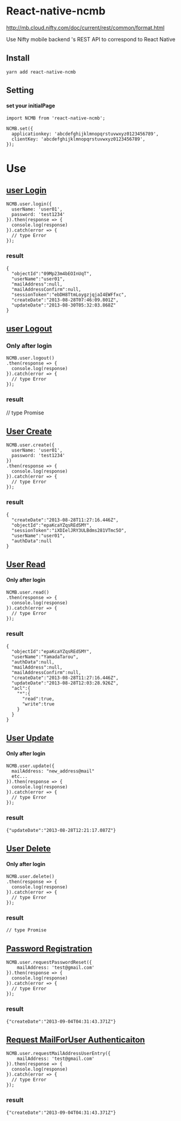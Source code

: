 # React-native-ncmb

http://mb.cloud.nifty.com/doc/current/rest/common/format.html

Use Nifty mobile backend 's REST API to correspond to React Native

## Install

```
yarn add react-native-ncmb
```

## Setting

#### set your initialPage

```
import NCMB from 'react-native-ncmb';

NCMB.set({
  applicationkey: 'abcdefghijklmnopqrstuvwxyz0123456789',
  clientKey: 'abcdefghijklmnopqrstuvwxyz0123456789',
});
```

# Use

## [user Login](http://mb.cloud.nifty.com/doc/current/rest/user/userLogin.html)

```
NCMB.user.login({
  userName: 'user01',
  password: 'test1234'
}).then(response => {
  console.log(response)
}).catch(error => {
  // type Error
});
```

### result

```
{
  "objectId":"09Mp23m4bEOInUqT",
  "userName":"user01",
  "mailAddress":null,
  "mailAddressConfirm":null,
  "sessionToken":"ebDH8TtmLoygzjqjaI4EWFfxc",
  "createDate":"2013-08-28T07:46:09.801Z",
  "updateDate":"2013-08-30T05:32:03.868Z"
}
```

## [user Logout](http://mb.cloud.nifty.com/doc/current/rest/user/userLogout.html)

### Only after login

```
NCMB.user.logout()
.then(response => {
  console.log(response)
}).catch(error => {
  // type Error
});
```

### result

// type Promise

## [User Create](http://mb.cloud.nifty.com/doc/current/rest/user/userRegistration.html)

```
NCMB.user.create({
  userName: 'user01',
  password: 'test1234'
})
.then(response => {
  console.log(response)
}).catch(error => {
  // type Error
});
```

### result

```
{
  "createDate":"2013-08-28T11:27:16.446Z",
  "objectId":"epaKcaYZqsREdSMY",
  "sessionToken":"iXDIelJRY3ULBdms281VTmc5O",
  "userName":"user01",
  "authData":null
}
```

## [User Read](http://mb.cloud.nifty.com/doc/current/rest/user/userGet.html)

#### Only after login

```
NCMB.user.read()
.then(response => {
  console.log(response)
}).catch(error => {
  // type Error
});
```

### result

```
{
  "objectId":"epaKcaYZqsREdSMY",
  "userName":"YamadaTarou",
  "authData":null,
  "mailAddress":null,
  "mailAddressConfirm":null,
  "createDate":"2013-08-28T11:27:16.446Z",
  "updateDate":"2013-08-28T12:03:28.926Z",
  "acl":{
    "*":{
      "read":true,
      "write":true
    }
  }
}
```

## [User Update](http://mb.cloud.nifty.com/doc/current/rest/user/userUpdate.html)

#### Only after login

```
NCMB.user.update({
  mailAddress: "new_address@mail"
  etc...
}).then(response => {
  console.log(response)
}).catch(error => {
  // type Error
});
```

### result

```
{"updateDate":"2013-08-28T12:21:17.087Z"}
```

## [User Delete](http://mb.cloud.nifty.com/doc/current/rest/user/userDelete.html)

#### Only after login

```
NCMB.user.delete()
.then(response => {
  console.log(response)
}).catch(error => {
  // type Error
});
```

### result

```
// type Promise
```

## [Password Registration](http://mb.cloud.nifty.com/doc/current/rest/user/passwordRegistration.html)

```
NCMB.user.requestPasswordReset({
	mailAddress: 'test@gmail.com'
}).then(response => {
  console.log(response)
}).catch(error => {
  // type Error
});
```

### result

```
{"createDate":"2013-09-04T04:31:43.371Z"}

```

## [Request MailForUser Authenticaiton](http://mb.cloud.nifty.com/doc/current/rest/user/requestMailForUserAuthenticaiton.html)

```
NCMB.user.requestMailAddressUserEntry({
	mailAddress: 'test@gmail.com'
}).then(response => {
  console.log(response)
}).catch(error => {
  // type Error
});
```

### result
```
{"createDate":"2013-09-04T04:31:43.371Z"}
```

